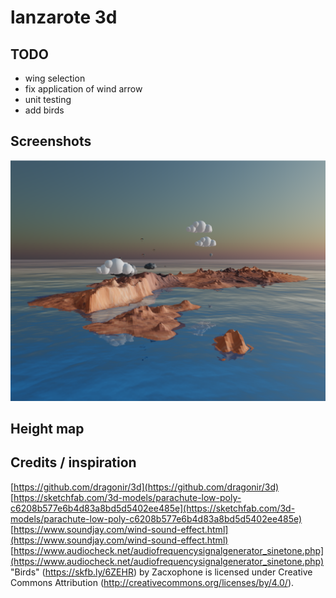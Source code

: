 # lanzarote 3d

## TODO

- wing selection
- fix application of wind arrow
- unit testing
- add birds

## Screenshots

![Screenshot](https://raw.githubusercontent.com/iloire/lanzarote3d/master/screenshots/screenshot2.png)

## Height map


## Credits / inspiration

[https://github.com/dragonir/3d](https://github.com/dragonir/3d)
[https://sketchfab.com/3d-models/parachute-low-poly-c6208b577e6b4d83a8bd5d5402ee485e](https://sketchfab.com/3d-models/parachute-low-poly-c6208b577e6b4d83a8bd5d5402ee485e)
[https://www.soundjay.com/wind-sound-effect.html](https://www.soundjay.com/wind-sound-effect.html)
[https://www.audiocheck.net/audiofrequencysignalgenerator_sinetone.php](https://www.audiocheck.net/audiofrequencysignalgenerator_sinetone.php)
"Birds" (https://skfb.ly/6ZEHR) by Zacxophone is licensed under Creative Commons Attribution (http://creativecommons.org/licenses/by/4.0/).
